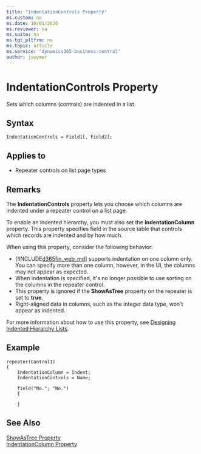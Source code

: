 ```yaml
---
title: "IndentationControls Property"
ms.custom: na
ms.date: 10/01/2020
ms.reviewer: na
ms.suite: na
ms.tgt_pltfrm: na
ms.topic: article
ms.service: "dynamics365-business-central"
author: jswymer
---
```

# IndentationControls Property

Sets which columns (controls) are indented in a list.  
 
## Syntax
```
IndentationControls = Field1[, Field2];
```

## Applies to  
  
- Repeater controls on list page types

## Remarks  

The **IndentationControls** property lets you choose which columns are indented under a repeater control on a list page.

To enable an indented hierarchy, you must also set the **IndentationColumn** property. This property specifies field in the source table that controls which records are indented and by how much. 

When using this property, consider the following behavior:

- [!INCLUDE[d365fin_web_md](../includes/d365fin_web_md.md)] supports indentation on one column only. You can specify more than one column, however, in the UI, the columns may not appear as expected.
- When indentation is specified, it's no longer possible to use sorting on the columns in the repeater control.  
- This property is ignored if the **ShowAsTree** property on the repeater is set to **true**.
- Right-aligned data in columns, such as the integer data type, won't appear as indented.

For more information about how to use this property, see [Designing Indented Hierarchy Lists](../devenv-indented-hierarchy-lists.md).

## Example

```
repeater(Control1)
{
    IndentationColumn = Indent;
    IndentationControls = Name;
    
    field("No."; "No.")
    {
       
    }

```

## See Also

[ShowAsTree Property](devenv-showastree-property.md)  
[IndentationColumn Property](devenv-indentationcolumn-property.md)  